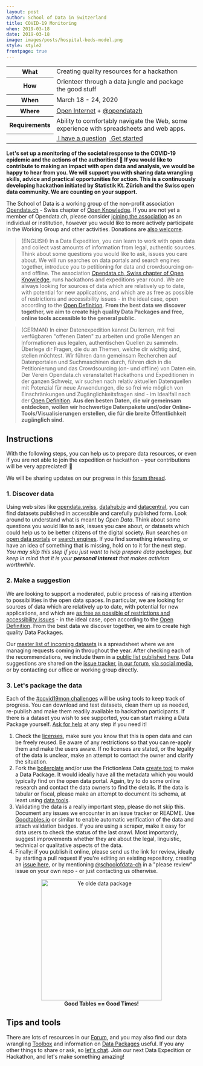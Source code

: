 ```yaml
---
layout: post
author: School of Data in Switzerland
title: COVID-19 Monitoring
when: 2019-03-18
date: 2019-03-18
image: images/posts/hospital-beds-model.png
style: style2
frontpage: true
---
```


<table>
<tr><th>What</th><td>Creating quality resources for a hackathon</td></tr>
<tr><th>How</th><td>Orienteer through a data jungle and package the good stuff</td></tr>
<tr><th>When</th><td>March 18 - 24, 2020</td></tr>
<tr><th>Where</th><td><a href="https://db.schoolofdata.ch/event/7#top">Open Internet</a> + <a href="https://twitter.com/opendatazh">@opendatazh</a></td></tr>
<tr><th>Requirements</th><td>Ability to comfortably navigate the Web, some experience with spreadsheets and web apps.</td></tr>
<tr><th></th><td> <a href="https://schoolofdata.ch/#contact" class="button"><i style="color:blue" class="fa fa-question-circle-o" aria-hidden="true"></i>&nbsp;I have a question</a>&nbsp; <a href="#getstarted" class="button"><i style="color:#ed0" class="fa fa-lemon-o" aria-hidden="true"></i>&nbsp;Get started</a></td></tr>
</table>

**Let's set up a monitoring of the societal response to the COVID-19 epidemic and the actions of the authorities! 🤞 If you would like to contribute to making an impact with open data and analysis, we would be happy to hear from you. We will support you with sharing data wrangling skills, advice and practical opportunities for action. This is a continuously developing hackathon initiated by Statistik Kt. Zürich and the Swiss open data community. We are counting on your support.**

The School of Data is a working group of the non-profit association [Opendata.ch](https://opendata.ch) - Swiss chapter of [Open Knowledge](https://okfn.org). If you are not yet a member of Opendata.ch, please consider [joining the association](https://opendata.ch/organisation/anmeldung/) as an individual or institution, however you would like to more actively participate in the Working Group and other activities. Donations are [also welcome](https://opendata.ch/organisation/spenden/).

> (ENGLISH) In a Data Expedition, you can learn to work with open data and collect vast amounts of information from legal, authentic sources. Think about some questions you would like to ask, issues you care about. We will run searches on data portals and search engines together, introduce you to petitioning for data and crowdsourcing on- and offline. The association [Opendata.ch, Swiss chapter of Open Knowledge](https://opendata.ch), runs hackathons and expeditions year round. We are always looking for sources of data which are relatively up to date, with potential for new applications, and which are as free as possible of restrictions and accessibility issues - in the ideal case, open according to the [Open Definition](https://opendefinition.org/). **From the best data we discover together, we aim to create high quality Data Packages and free, online tools accessible to the general public.**

> (GERMAN) In einer Datenexpedition kannst Du lernen, mit frei verfügbaren "offenen Daten" zu arbeiten und große Mengen an Informationen aus legalen, authentischen Quellen zu sammeln. Überlege dir Fragen, die du an Themen, welche dir wichtig sind, stellen möchtest. Wir führen dann gemeinsam Recherchen auf Datenportalen und Suchmaschinen durch, führen dich in die Petitionierung und das Crowdsourcing (on- und offline) von Daten ein. Der Verein Opendata.ch veranstaltet Hackathons und Expeditionen in der ganzen Schweiz, wir suchen nach relativ aktuellen Datenquellen mit Potenzial für neue Anwendungen, die so frei wie möglich von Einschränkungen und Zugänglichkeitsfragen sind - im Idealfall nach der [Open Definition](https://opendefinition.org/). **Aus den besten Daten, die wir gemeinsam entdecken, wollen wir hochwertige Datenpakete und/oder Online-Tools/Visualisierungen erstellen, die für die breite Öffentlichkeit zugänglich sind.**

## Instructions

With the following steps, you can help us to prepare data resources, or even if you are not able to join the expedition or hackathon - your contributions will be very appreciated! 💓

We will be sharing updates on our progress in this [forum thread](https://forum.opendata.ch/t/18-24-3-monitoring-covid19-effects/636/1).

<a name="getstarted"></a>

### 1. Discover data

Using web sites like [opendata.swiss](https://opendata.swiss), [datahub.io](https://datahub.io) and [datacentral](https://openfood.schoolofdata.ch), you can find datasets published in accessible and carefully published form. Look around to understand what is meant by *Open Data*. Think about some questions you would like to ask, issues you care about, or datasets which could help us to be better citizens of the digital society. Run searches on [open data portals](https://forum.schoolofdata.ch/t/open-data-portals-in-switzerland/497/1) or [search engines](https://en.wikipedia.org/wiki/List_of_search_engines). If you find something interesting, or have an idea of something that is missing, hold on to it for the next step. _You may skip this step if you just want to help prepare data packages, but keep in mind that it is your **personal interest** that makes activism worthwhile._

### 2. Make a suggestion

We are looking to support a moderated, public process of raising attention to possibilities in the open data spaces. In particular, we are looking for sources of data which are relatively up to date, with potential for new applications, and which are <u>as free as possible of restrictions and accessibility issues</u> - in the ideal case, open according to the [Open Definition](http://opendefinition.org/). From the best data we discover together, we aim to create high quality Data Packages.

Our [master list of incoming datasets](https://docs.google.com/spreadsheets/d/11q602Z7QUFHtfcNho2Lb93ApWj1qBlwXFpHCxrD0jiE/edit#gid=1085290216) is a spreadsheet where we are managing requests coming in throughout the year. After checking each of the recommendations, we include them in a [public list published here](https://github.com/schoolofdata-ch/energy-data). Data suggestions are shared on the [issue tracker](https://github.com/schoolofdata-ch/energy-data/issues), [in our forum](https://forum.opendata.ch/c/icanhasdata), [via social media](https://twitter.com/opendatach), or by contacting our office or working group directly.

### 3. Let's package the data

Each of the [#covid19mon challenges](https://db.schoolofdata.ch/event/7#top) will be using tools to keep track of progress. You can download and test datasets, clean them up as needed, re-publish and make them readily available to hackathon participants. If there is a dataset you wish to see supported, you can start making a Data Package yourself. [Ask for help](https://forum.opendata.ch/c/q-and-a) at any step if you need it!

1. Check the [licenses](http://licenses.opendefinition.org/), make sure you know that this is open data and can be freely reused. Be aware of any restrictions so that you can re-apply them and make the users aware. If no licenses are stated, or the legality of the data is unclear, make an attempt to contact the owner and clarify the situation.
2. Fork the [boilerplate](https://github.com/schoolofdata-ch/datapackage-boilerplate) and/or use the Frictionless Data [create tool](https://create.frictionlessdata.io/) to make a Data Package. It would ideally have all the metadata which you would typically find on the open data portal. Again, try to do some online research and contact the data owners to find the details. If the data is tabular or fiscal, please make an attempt to document its schema, at least using [data tools](https://datahub.io/docs/features/data-cli).
3. Validating the data is a really important step, please do not skip this. Document any issues we encounter in an issue tracker or README. Use [Goodtables.io](https://http://goodtables.io) or similar to enable automatic verification of the data and attach validation badges. If you are using a scraper, make it easy for data users to check the status of the last crawl. Most importantly, suggest improvements whether they are about the legal, linguistic, technical or qualitative aspects of the data.
4. Finally: if you publish it online, please send us the link for review, ideally by starting a pull request if you're editing an existing repository, creating an [issue here](https://github.com/schoolofdata-ch/energy-data/issues), or by mentioning [@schoolofdata-ch](https://github.com/schoolofdata-ch) in a "please review" issue on your own repo - or just contacting us otherwise.

<center><img width="320" title="Ye olde data package" src="https://us-east-1.linodeobjects.com/dribdat/uploads/upload_615f3c1d6f3b8b41cd32bda02ba725f2.png"><br><b>Good Tables == Good Times!</b></center>

## Tips and tools

There are lots of resources in our [Forum](https://forum.opendata.ch), and you may also find our data wrangling [Toolbox](http://toolbox.schoolofdata.ch) and information on [Data Packages](http://openfood.schoolofdata.ch/about/) useful. If you any other things to share or ask, so [let's chat](https://schoolofdata.ch/#contact). Join our next Data Expedition or Hackathon, and let's make something amazing!
